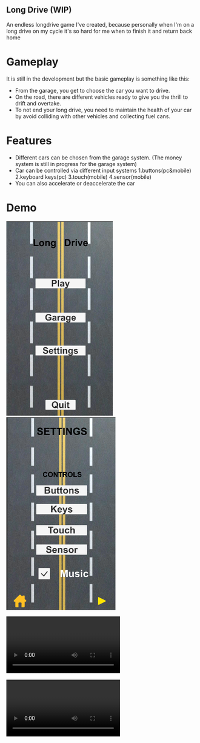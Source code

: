 ## Long Drive (WIP)

An endless longdrive game I've created, 
because personally when I'm on a long drive on my cycle it's so hard for me when to finish it and return back home


# Gameplay

It is still in the development but the basic gameplay is something like this:
- From the garage, you get to choose the car you want to drive. 
- On the road, there are different vehicles ready to give you the thrill to drift and overtake. 
- To not end your long drive, you need to maintain the health of your car by avoid colliding with other vehicles and collecting fuel cans. 


# Features 

- Different cars can be chosen from the garage system. (The money system is still in progress for the garage system)
- Car can be controlled via different input systems 1.buttons(pc&mobile) 2.keyboard keys(pc) 3.touch(mobile) 4.sensor(mobile) 
- You can also accelerate or deaccelerate the car

# Demo

![Home](READMEresources/Home.png)             ![Settings](READMEresources/Settings.png)

![Garage](READMEresources/LongDrive_garage.mp4) 

![Gameplay](READMEresources/LongDrive_gameplay.mp4)
